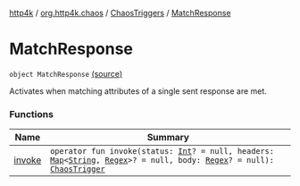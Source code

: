 [http4k](../../../index.md) / [org.http4k.chaos](../../index.md) / [ChaosTriggers](../index.md) / [MatchResponse](./index.md)

# MatchResponse

`object MatchResponse` [(source)](https://github.com/http4k/http4k/blob/master/http4k-testing-chaos/src/main/kotlin/org/http4k/chaos/ChaosTriggers.kt#L99)

Activates when matching attributes of a single sent response are met.

### Functions

| Name | Summary |
|---|---|
| [invoke](invoke.md) | `operator fun invoke(status: `[`Int`](https://kotlinlang.org/api/latest/jvm/stdlib/kotlin/-int/index.html)`? = null, headers: `[`Map`](https://kotlinlang.org/api/latest/jvm/stdlib/kotlin.collections/-map/index.html)`<`[`String`](https://kotlinlang.org/api/latest/jvm/stdlib/kotlin/-string/index.html)`, `[`Regex`](https://kotlinlang.org/api/latest/jvm/stdlib/kotlin.text/-regex/index.html)`>? = null, body: `[`Regex`](https://kotlinlang.org/api/latest/jvm/stdlib/kotlin.text/-regex/index.html)`? = null): `[`ChaosTrigger`](../../-chaos-trigger.md) |
